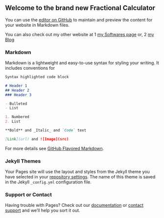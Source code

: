 ## Welcome to the brand new Fractional Calculator

You can use the [editor on GitHub](https://github.com/Asmitroy/Fractional-Calculator/edit/master/README.md) to maintain and preview the content for your website in Markdown files.

You can also check out my other website at
1 [my Softwares page](https://asmitroy.wixsite.com/softwares) or,
2 [my Blog](https://asmitroy.wixsite.com/blog)

### Markdown

Markdown is a lightweight and easy-to-use syntax for styling your writing. It includes conventions for

```markdown
Syntax highlighted code block

# Header 1
## Header 2
### Header 3

- Bulleted
- List

1. Numbered
2. List

**Bold** and _Italic_ and `Code` text

[Link](url) and ![Image](src)
```

For more details see [GitHub Flavored Markdown](https://guides.github.com/features/mastering-markdown/).

### Jekyll Themes

Your Pages site will use the layout and styles from the Jekyll theme you have selected in your [repository settings](https://github.com/Asmitroy/Fractional-Calculator/settings). The name of this theme is saved in the Jekyll `_config.yml` configuration file.

### Support or Contact

Having trouble with Pages? Check out our [documentation](https://help.github.com/categories/github-pages-basics/) or [contact support](https://github.com/contact) and we’ll help you sort it out.
